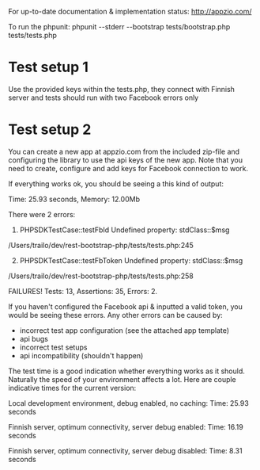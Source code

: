 For up-to-date documentation & implementation status:
http://appzio.com/

To run the phpunit:
phpunit --stderr --bootstrap tests/bootstrap.php tests/tests.php

# Test setup 1
Use the provided keys within the tests.php, they connect with Finnish server and tests should run with two Facebook errors only

# Test setup 2
You can create a new app at appzio.com from the included zip-file and configuring the library to use the api keys of the new app. Note that you need to create, configure and add keys for Facebook connection to work.


If everything works ok, you should be seeing a this kind of output:



Time: 25.93 seconds, Memory: 12.00Mb

There were 2 errors:

1) PHPSDKTestCase::testFbId
Undefined property: stdClass::$msg

/Users/trailo/dev/rest-bootstrap-php/tests/tests.php:245

2) PHPSDKTestCase::testFbToken
Undefined property: stdClass::$msg

/Users/trailo/dev/rest-bootstrap-php/tests/tests.php:258

FAILURES!
Tests: 13, Assertions: 35, Errors: 2.



If you haven't configured the Facebook api & inputted a valid token, you would be seeing these errors. Any other errors can be caused by:
- incorrect test app configuration (see the attached app template)
- api bugs
- incorrect test setups
- api incompatibility (shouldn't happen)

The test time is a good indication whether everything works as it should. Naturally the speed of your environment affects a lot. Here are couple indicative times for the current version:

Local development environment, debug enabled, no caching:
Time: 25.93 seconds

Finnish server, optimum connectivity, server debug enabled:
Time: 16.19 seconds

Finnish server, optimum connectivity, server debug disabled:
Time: 8.31 seconds
